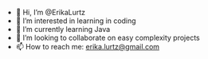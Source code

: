 - 👋 Hi, I’m @ErikaLurtz
- 👀 I’m interested in learning in coding 
- 🌱 I’m currently learning Java
- 💞️ I’m looking to collaborate on easy complexity projects
- 📫 How to reach me: erika.lurtz@gmail.com

<!---
ErikaLurtz/ErikaLurtz is a ✨ special ✨ repository because its `README.md` (this file) appears on your GitHub profile.
You can click the Preview link to take a look at your changes.
--->
